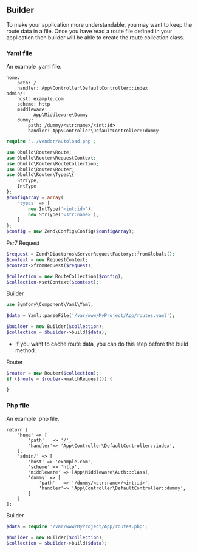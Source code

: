 
## Builder

To make your application more understandable, you may want to keep the route data in a file. Once you have read a route file defined in your application then builder will be able to create the route collection class.

### Yaml file

An example .yaml file.

```
home: 
    path: /
    handler: App\Controller\DefaultController::index
admin/:
    host: example.com
    scheme: http
    middleware: 
        - App\Middleware\Dummy
    dummy:
        path: /dummy/<str:name>/<int:id>
        handler: App\Controller\DefaultController::dummy
```

```php
require '../vendor/autoload.php';

use Obullo\Router\Route;
use Obullo\Router\RequestContext;
use Obullo\Router\RouteCollection;
use Obullo\Router\Router;
use Obullo\Router\Types\{
    StrType,
    IntType
};
$configArray = array(
    'types' => [
        new IntType('<int:id>'),
        new StrType('<str:name>'),
    ]
);
$config = new Zend\Config\Config($configArray);
```

Psr7 Request

```php
$request = Zend\Diactoros\ServerRequestFactory::fromGlobals();
$context = new RequestContext;
$context->fromRequest($request);

$collection = new RouteCollection($config);
$collection->setContext($context);
```

Builder

```php
use Symfony\Component\Yaml\Yaml;

$data = Yaml::parseFile('/var/www/MyProject/App/routes.yaml');

$builder = new Builder($collection);
$collection = $builder->build($data);
```

* If you want to cache route data, you can do this step before the build method.

Router

```php
$router = new Router($collection);
if ($route = $router->matchRequest()) {

}
```

### Php file

An example .php file.

```
return [
    'home' => [
        'path'   => '/',
        'handler'=> 'App\Controller\DefaultController::index',
    ],
    'admin/' => [
        'host' => 'example.com',
        'scheme' => 'http',
        'middleware' => [App\Middleware\Auth::class],
        'dummy' => [
            'path'   => '/dummy/<str:name>/<int:id>',
            'handler'=> 'App\Controller\DefaultController::dummy',
        ]
    ]
];
```

Builder

```php
$data = require '/var/www/MyProject/App/routes.php';

$builder = new Builder($collection);
$collection = $builder->build($data);
```